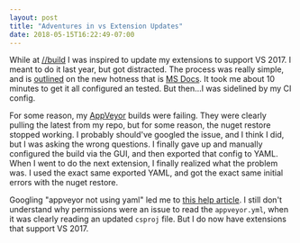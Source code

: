 ```yaml
---
layout: post
title: "Adventures in vs Extension Updates"
date: 2018-05-15T16:22:49-07:00
---
```


While at [//build](https://developer.microsoft.com/en-us/events/build/content) I was inspired to update my extensions to support VS 2017. I meant to do it last year, but got distracted. The process was really simple, and is [outlined](https://docs.microsoft.com/en-us/visualstudio/extensibility/how-to-migrate-extensibility-projects-to-visual-studio-2017) on the new hotness that is [MS Docs](https://docs.microsoft.com). It took me about 10 minutes to get it all configured an tested. But then…I was sidelined by my CI config. 

For some reason, my [AppVeyor](https://www.appveyor.com/) builds were failing. They were clearly pulling the latest from my repo, but for some reason, the nuget restore stopped working. I probably should've googled the issue, and I think I did, but I was asking the wrong questions. I finally gave up and manually configured the build via the GUI, and then exported that config to YAML. When I went to do the next extension, I finally realized what the problem was. I used the exact same exported YAML, and got the exact same initial errors with the nuget restore. 

Googling "appveyor not using yaml" led me to [this help article](https://help.appveyor.com/discussions/questions/4148-why-does-appveyor-seem-not-to-pick-up-my-appveyoryml). I still don't understand why permissions were an issue to read the `appveyor.yml`, when it was clearly reading an updated `csproj` file. But I do now have extensions that support VS 2017.
